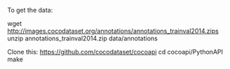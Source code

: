 To get the data:

wget http://images.cocodataset.org/annotations/annotations_trainval2014.zips
unzip annotations_trainval2014.zip data/annotations


Clone this: 
https://github.com/cocodataset/cocoapi
cd cocoapi/PythonAPI
make

